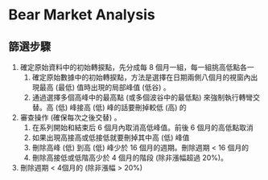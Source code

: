 # Bear Market Analysis

## 篩選步驟

1. 確定原始資料中的初始轉捩點，先分成每 8 個月一組，每一組挑高低點各一
   1. 確定原始數據中的初始轉捩點，方法是選擇在日期兩側八個月的視窗內出現最高 (最低) 值時出現的局部峰值 (低谷) 。
   2. 通過選擇多個高峰中的最高點 (或多個波谷中的最低點) 來強制執行轉彎交替。高 (低) 峰接高 (低) 峰的話要刪掉較低 (高) 的
2. 審查操作 (確保每次之後交替) 。
   1. 在系列開始和結束后 6 個月內取消高低峰值。前後 6 個月的高低點取消
   2. 如果出現高接高或低接低就要刪掉其中高 (低) 峰值
   3. 刪除高峰 (低) 到高 (低) 峰少於 16 個月的週期。刪除週期 < 16 個月的
   4. 刪除高接低或低階高少於 4 個月的階段 (除非漲幅超過 20%)。
3. 刪除週期 < 4個月的 (除非漲幅 > 20%)
